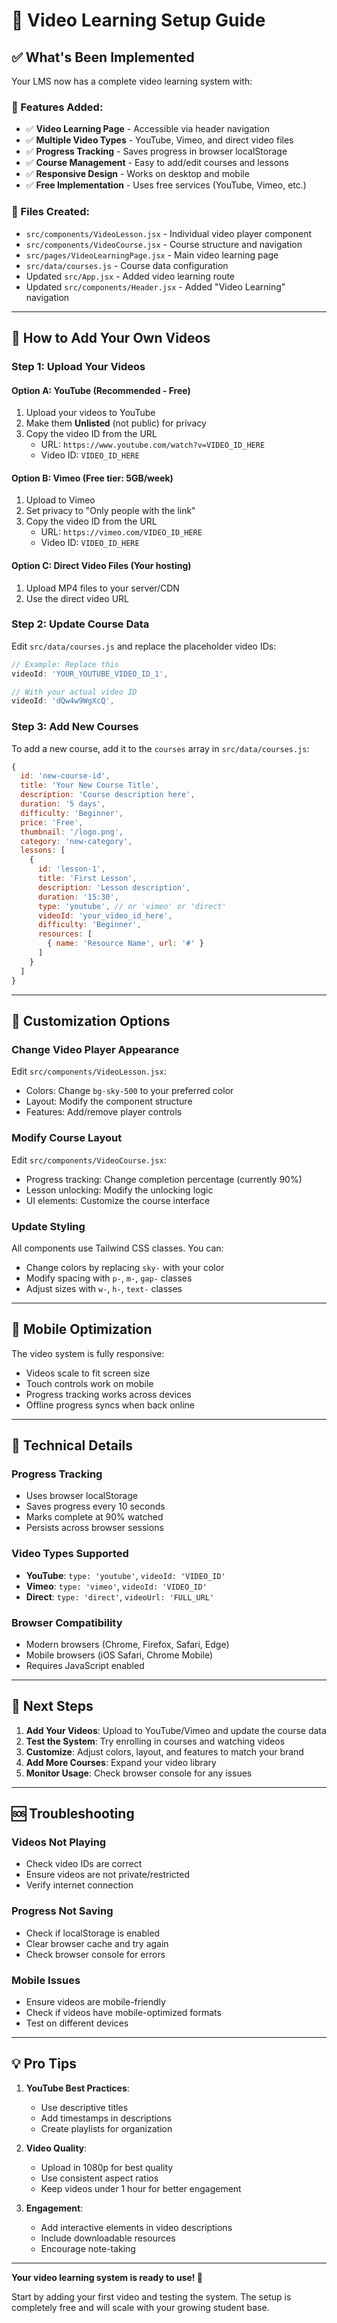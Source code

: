 # 🎥 Video Learning Setup Guide

## ✅ **What's Been Implemented**

Your LMS now has a complete video learning system with:

### **🎯 Features Added:**
- ✅ **Video Learning Page** - Accessible via header navigation
- ✅ **Multiple Video Types** - YouTube, Vimeo, and direct video files
- ✅ **Progress Tracking** - Saves progress in browser localStorage
- ✅ **Course Management** - Easy to add/edit courses and lessons
- ✅ **Responsive Design** - Works on desktop and mobile
- ✅ **Free Implementation** - Uses free services (YouTube, Vimeo, etc.)

### **📁 Files Created:**
- `src/components/VideoLesson.jsx` - Individual video player component
- `src/components/VideoCourse.jsx` - Course structure and navigation
- `src/pages/VideoLearningPage.jsx` - Main video learning page
- `src/data/courses.js` - Course data configuration
- Updated `src/App.jsx` - Added video learning route
- Updated `src/components/Header.jsx` - Added "Video Learning" navigation

---

## 🚀 **How to Add Your Own Videos**

### **Step 1: Upload Your Videos**

#### **Option A: YouTube (Recommended - Free)**
1. Upload your videos to YouTube
2. Make them **Unlisted** (not public) for privacy
3. Copy the video ID from the URL
   - URL: `https://www.youtube.com/watch?v=VIDEO_ID_HERE`
   - Video ID: `VIDEO_ID_HERE`

#### **Option B: Vimeo (Free tier: 5GB/week)**
1. Upload to Vimeo
2. Set privacy to "Only people with the link"
3. Copy the video ID from the URL
   - URL: `https://vimeo.com/VIDEO_ID_HERE`
   - Video ID: `VIDEO_ID_HERE`

#### **Option C: Direct Video Files (Your hosting)**
1. Upload MP4 files to your server/CDN
2. Use the direct video URL

### **Step 2: Update Course Data**

Edit `src/data/courses.js` and replace the placeholder video IDs:

```javascript
// Example: Replace this
videoId: 'YOUR_YOUTUBE_VIDEO_ID_1',

// With your actual video ID
videoId: 'dQw4w9WgXcQ',
```

### **Step 3: Add New Courses**

To add a new course, add it to the `courses` array in `src/data/courses.js`:

```javascript
{
  id: 'new-course-id',
  title: 'Your New Course Title',
  description: 'Course description here',
  duration: '5 days',
  difficulty: 'Beginner',
  price: 'Free',
  thumbnail: '/logo.png',
  category: 'new-category',
  lessons: [
    {
      id: 'lesson-1',
      title: 'First Lesson',
      description: 'Lesson description',
      duration: '15:30',
      type: 'youtube', // or 'vimeo' or 'direct'
      videoId: 'your_video_id_here',
      difficulty: 'Beginner',
      resources: [
        { name: 'Resource Name', url: '#' }
      ]
    }
  ]
}
```

---

## 🎨 **Customization Options**

### **Change Video Player Appearance**
Edit `src/components/VideoLesson.jsx`:
- Colors: Change `bg-sky-500` to your preferred color
- Layout: Modify the component structure
- Features: Add/remove player controls

### **Modify Course Layout**
Edit `src/components/VideoCourse.jsx`:
- Progress tracking: Change completion percentage (currently 90%)
- Lesson unlocking: Modify the unlocking logic
- UI elements: Customize the course interface

### **Update Styling**
All components use Tailwind CSS classes. You can:
- Change colors by replacing `sky-` with your color
- Modify spacing with `p-`, `m-`, `gap-` classes
- Adjust sizes with `w-`, `h-`, `text-` classes

---

## 📱 **Mobile Optimization**

The video system is fully responsive:
- Videos scale to fit screen size
- Touch controls work on mobile
- Progress tracking works across devices
- Offline progress syncs when back online

---

## 🔧 **Technical Details**

### **Progress Tracking**
- Uses browser localStorage
- Saves progress every 10 seconds
- Marks complete at 90% watched
- Persists across browser sessions

### **Video Types Supported**
- **YouTube**: `type: 'youtube'`, `videoId: 'VIDEO_ID'`
- **Vimeo**: `type: 'vimeo'`, `videoId: 'VIDEO_ID'`
- **Direct**: `type: 'direct'`, `videoUrl: 'FULL_URL'`

### **Browser Compatibility**
- Modern browsers (Chrome, Firefox, Safari, Edge)
- Mobile browsers (iOS Safari, Chrome Mobile)
- Requires JavaScript enabled

---

## 🚀 **Next Steps**

1. **Add Your Videos**: Upload to YouTube/Vimeo and update the course data
2. **Test the System**: Try enrolling in courses and watching videos
3. **Customize**: Adjust colors, layout, and features to match your brand
4. **Add More Courses**: Expand your video library
5. **Monitor Usage**: Check browser console for any issues

---

## 🆘 **Troubleshooting**

### **Videos Not Playing**
- Check video IDs are correct
- Ensure videos are not private/restricted
- Verify internet connection

### **Progress Not Saving**
- Check if localStorage is enabled
- Clear browser cache and try again
- Check browser console for errors

### **Mobile Issues**
- Ensure videos are mobile-friendly
- Check if videos have mobile-optimized formats
- Test on different devices

---

## 💡 **Pro Tips**

1. **YouTube Best Practices**:
   - Use descriptive titles
   - Add timestamps in descriptions
   - Create playlists for organization

2. **Video Quality**:
   - Upload in 1080p for best quality
   - Use consistent aspect ratios
   - Keep videos under 1 hour for better engagement

3. **Engagement**:
   - Add interactive elements in video descriptions
   - Include downloadable resources
   - Encourage note-taking

---

**Your video learning system is ready to use! 🎉**

Start by adding your first video and testing the system. The setup is completely free and will scale with your growing student base.